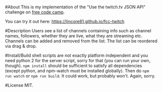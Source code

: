 #About
This is my implementation of the "Use the twitch.tv JSON API" challenge on [free code camp](https://www.freecodecamp.com/challenges/use-the-twitchtv-json-api). 

You can try it out here: https://lincore81.github.io/fcc-twitch

#Description
Users see a list of channels containing info such as channel names, followers,
whether they are live, what they are streaming etc. Channels can be added and
removed from the list. The list can be reordered via drag & drop.

#Install/Build
shell scripts are not exactly platform independent and you need python 2 for the server script, sorry for that (you can run your own, though).
`npm install` should be sufficient to satisfy all dependencies (except python, and npm-watch must be installed globally). Then do `npm run watch` or `npm run build`. It could work, but probably won't. Again, sorry.

#License
MIT.

